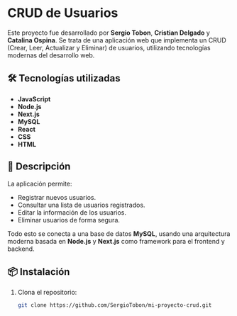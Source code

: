 # CRUD de Usuarios

Este proyecto fue desarrollado por **Sergio Tobon**, **Cristian Delgado** y **Catalina Ospina**. Se trata de una aplicación web que implementa un CRUD (Crear, Leer, Actualizar y Eliminar) de usuarios, utilizando tecnologías modernas del desarrollo web.

## 🛠️ Tecnologías utilizadas

- **JavaScript**
- **Node.js**
- **Next.js**
- **MySQL**
- **React**
- **CSS**
- **HTML**

## 🚀 Descripción

La aplicación permite:

- Registrar nuevos usuarios.
- Consultar una lista de usuarios registrados.
- Editar la información de los usuarios.
- Eliminar usuarios de forma segura.

Todo esto se conecta a una base de datos **MySQL**, usando una arquitectura moderna basada en **Node.js** y **Next.js** como framework para el frontend y backend.

## 📦 Instalación

1. Clona el repositorio:
   ```bash
   git clone https://github.com/SergioTobon/mi-proyecto-crud.git
